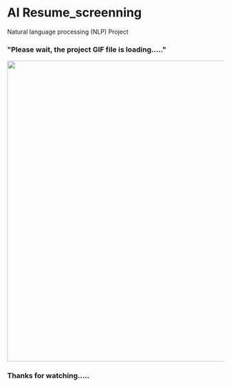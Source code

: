 # AI Resume_screenning
Natural language processing (NLP) Project



### "Please wait, the project GIF file is loading....." ###
<img src="Resume checker APP/AI_Resume_checker.gif" width="700px">

### Thanks for watching..... ###
